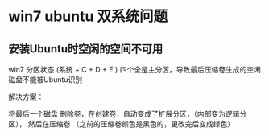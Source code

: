 # win7 ubuntu 双系统问题

## 安装Ubuntu时空闲的空间不可用

win7 分区状态 (系统 + C + D + E ) 四个全是主分区，导致最后压缩卷生成的空闲磁盘不能被Ubuntu识别

解决方案：

将最后一个磁盘 删除卷，在创建卷，自动变成了扩展分区，（内部变为逻辑分区）， 然后在压缩卷
（之前的压缩卷颜色是黑色的，更改完后变成绿色）